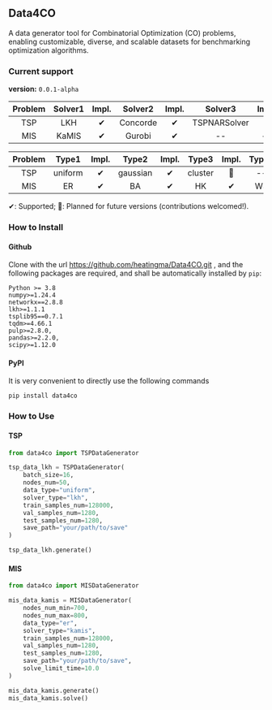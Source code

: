 ## Data4CO

A data generator tool for Combinatorial Optimization (CO) problems, enabling customizable, diverse, and scalable datasets for benchmarking optimization algorithms.

### Current support

**version:** ``0.0.1-alpha``

|Problem|Solver1|Impl.|Solver2|Impl.|Solver3|Impl.|
| :---: | :---: |:---:| :---: |:---:| :---: |:---:|
|  TSP  | LKH | ✔ | Concorde | ✔ | TSPNARSolver | 📆 | TSPARSolver | 📆 |
|  MIS  | KaMIS | ✔ | Gurobi| ✔ | -- | -- | -- | -- |


|Problem| Type1 |Impl.| Type2 |Impl.| Type3 |Impl.| Type4 |Impl.|
| :---: | :---: |:---:| :---: |:---:| :---: |:---:| :---: |:---:|
|  TSP  | uniform | ✔ | gaussian | ✔ | cluster | 📆 | -- | -- |
|  MIS  | ER | ✔ | BA | ✔ | HK | ✔ | WS | ✔ |


✔: Supported; 📆: Planned for future versions (contributions welcomed!).

### How to Install

#### Github
Clone with the url https://github.com/heatingma/Data4CO.git , and the following packages are required, and shall be automatically installed by ``pip``:
```
Python >= 3.8
numpy>=1.24.4
networkx==2.8.8
lkh>=1.1.1
tsplib95==0.7.1
tqdm>=4.66.1
pulp>=2.8.0, 
pandas>=2.2.0,
scipy>=1.12.0
```

#### PyPI
It is very convenient to directly use the following commands
```
pip install data4co
```

### How to Use

#### TSP

```python
from data4co import TSPDataGenerator

tsp_data_lkh = TSPDataGenerator(
    batch_size=16,
    nodes_num=50,
    data_type="uniform",
    solver_type="lkh",
    train_samples_num=128000,
    val_samples_num=1280,
    test_samples_num=1280,
    save_path="your/path/to/save"
)

tsp_data_lkh.generate()
```

#### MIS

```python
from data4co import MISDataGenerator

mis_data_kamis = MISDataGenerator(
    nodes_num_min=700, 
    nodes_num_max=800,
    data_type="er",
    solver_type="kamis",
    train_samples_num=128000,
    val_samples_num=1280,
    test_samples_num=1280,
    save_path="your/path/to/save",
    solve_limit_time=10.0
)

mis_data_kamis.generate()
mis_data_kamis.solve()
```